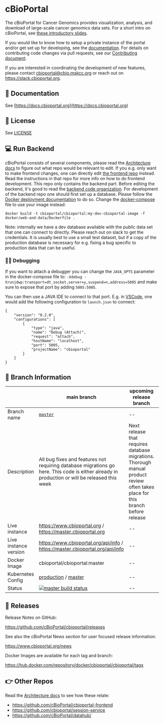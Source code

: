 # cBioPortal

The cBioPortal for Cancer Genomics provides visualization, analysis, and download of large-scale cancer genomics data sets. For a short intro on cBioPortal, see [these introductory slides](https://docs.google.com/presentation/d/1hm0G77UklZnpQfFvywBfW2ZIsy8deKi5r1RfJarOPLg/edit?usp=sharing).

If you would like to know how to setup a private instance of the portal and/or get set up for developing, see the [documentation](https://docs.cbioportal.org). For details on contributing code changes via pull requests, see our [Contributing document](CONTRIBUTING.md).

If you are interested in coordinating the development of new features, please contact cbioportal@cbio.mskcc.org or reach out on https://slack.cbioportal.org.

## 📘 Documentation
See [https://docs.cbioportal.org](https://docs.cbioportal.org)

## 🤝 License
See [LICENSE](./LICENSE)

## 💻 Run Backend
cBioPortal consists of several components, please read the [Architecture docs](https://docs.cbioportal.org/2.1-deployment/architecture-overview) to figure out what repo would be relevant to edit. If you e.g. only want to make frontend changes, one can directly edit [the frontend repo](https://github.com/cbioportal/cbioportal-frontend) instead. Read the instructions in that repo for more info on how to do frontend development. This repo only contains the backend part. Before editing the backend, it's good to read the [backend code organization](docs/Backend-Code-Organization.md). For development of the backend repo one should first set up a database. Please follow the [Docker deployment documentation](https://docs.cbioportal.org/2.1.1-deploy-with-docker-recommended/docker) to do so. Change the [docker-compose](https://github.com/cBioPortal/cbioportal-docker-compose/blob/5da068f0eb9b4f42db52ab5e91321b26a1826d7a/docker-compose.yml#L6) file to use your image instead:

```
docker build -t cbioportal/cbioportal:my-dev-cbioportal-image -f docker/web-and-data/Dockerfile .
```

Note: internally we have a dev database available with the public data set that one can connect to directly. Please reach out on slack to get the credentials. It is usually best to use a small test dataset, but if a copy of the production database is necessary for e.g. fixing a bug specific to production data that can be useful.

### 🕵️‍♀️ Debugging

If you want to attach a debugger you can change the `JAVA_OPTS` parameter in the docker-compose file to: `-Xdebug -Xrunjdwp:transport=dt_socket,server=y,suspend=n,address=5005` and make sure to expose that port by adding `5005:5005`.

You can then use a JAVA IDE to connect to that port. E.g. in [VSCode](https://code.visualstudio.com/), one would add the following configuration to `launch.json` to connect:

```
{
    "version": "0.2.0",
    "configurations": [
        {
            "type": "java",
            "name": "Debug (Attach)",
            "request": "attach",
            "hostName": "localhost",
            "port": 5005,
            "projectName": "cbioportal"
        }
    ]
}
```

## 🌳 Branch Information
| | main branch | upcoming release branch | later release candidate branch |
| --- | --- | --- | --- |
| Branch name | [`master`](https://github.com/cBioPortal/cbioportal/tree/master) |  -- |  [`rc`](https://github.com/cBioPortal/cbioportal/tree/rc) |
| Description | All bug fixes and features not requiring database migrations go here. This code is either already in production or will be released this week | Next release that requires database migrations. Thorough manual product review often takes place for this branch before release | Later releases with features that require database migrations. This is useful to allow merging in new features without affecting the upcoming release. Could be seen as a development branch, but note that only high quality pull requests are merged. That is the feature should be pretty much ready for release after merge. |
| Live instance | https://www.cbioportal.org / https://master.cbioportal.org | -- | https://rc.cbioportal.org |
| Live instance version | https://www.cbioportal.org/api/info / https://master.cbioportal.org/api/info | -- | https://rc.cbioportal.org/api/info |
| Docker Image | cbioportal/cbioportal:master | --| cbioportal/cbioportal:rc |
| Kubernetes Config | [production](https://github.com/knowledgesystems/knowledgesystems-k8s-deployment/blob/master/cbioportal/cbioportal_spring_boot.yaml) / [master](https://github.com/knowledgesystems/knowledgesystems-k8s-deployment/blob/master/cbioportal/cbioportal_backend_master.yaml) | -- | [rc](https://github.com/knowledgesystems/knowledgesystems-k8s-deployment/blob/master/cbioportal/cbioportal_backend_rc.yaml) |
| Status | [![master build status](https://travis-ci.org/cBioPortal/cbioportal.svg?branch=master)](https://travis-ci.org/cBioPortal/cbioportal/branches) | -- | [![Build Status](https://travis-ci.org/cBioPortal/cbioportal.svg?branch=rc)](https://travis-ci.org/cBioPortal/cbioportal/branches) |


## 🚀 Releases
Release Notes on GitHub:

https://github.com/cBioPortal/cbioportal/releases

See also the cBioPortal News section for user focused release information:

https://www.cbioportal.org/news

Docker Images are available for each tag and branch:

https://hub.docker.com/repository/docker/cbioportal/cbioportal/tags

## 👉 Other Repos
Read the [Architecture docs](https://docs.cbioportal.org/2.1-deployment/architecture-overview) to see how these relate:

- https://github.com/cBioPortal/cbioportal-frontend
- https://github.com/cbioportal/session-service
- https://github.com/cBioPortal/datahub/
